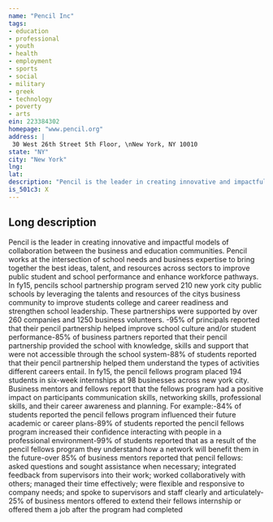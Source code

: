 ```yaml
---
name: "Pencil Inc"
tags:
- education
- professional
- youth
- health
- employment
- sports
- social
- military
- greek
- technology
- poverty
- arts
ein: 223384302
homepage: "www.pencil.org"
address: |
 30 West 26th Street 5th Floor, \nNew York, NY 10010
state: "NY"
city: "New York"
lng: 
lat: 
description: "Pencil is the leader in creating innovative and impactful models of collaboration between the business and education communities. See schedule o. "
is_501c3: X
---
```


## Long description

Pencil is the leader in creating innovative and impactful models of collaboration between the business and education communities. Pencil works at the intersection of school needs and business expertise to bring together the best ideas, talent, and resources across sectors to improve public student and school performance and enhance workforce pathways. In fy15, pencils school partnership program served 210 new york city public schools by leveraging the talents and resources of the citys business community to improve students college and career readiness and strengthen school leadership. These partnerships were supported by over 260 companies and 1250 business volunteers. -95% of principals reported that their pencil partnership helped improve school culture and/or student performance-85% of business partners reported that their pencil partnership provided the school with knowledge, skills and support that were not accessible through the school system-88% of students reported that their pencil partnership helped them understand the types of activities different careers entail. In fy15, the pencil fellows program placed 194 students in six-week internships at 98 businesses across new york city. Business mentors and fellows report that the fellows program had a positive impact on participants communication skills, networking skills, professional skills, and their career awareness and planning. For example:-84% of students reported the pencil fellows program influenced their future academic or career plans-89% of students reported the pencil fellows program increased their confidence interacting with people in a professional environment-99% of students reported that as a result of the pencil fellows program they understand how a network will benefit them in the future-over 85% of business mentors reported that pencil fellows: asked questions and sought assistance when necessary; integrated feedback from supervisors into their work; worked collaboratively with others; managed their time effectively; were flexible and responsive to company needs; and spoke to supervisors and staff clearly and articulately-25% of business mentors offered to extend their fellows internship or offered them a job after the program had completed
